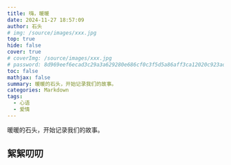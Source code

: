 ```yaml
---
title: 嗨，暖暖
date: 2024-11-27 18:57:09
author: 石头
# img: /source/images/xxx.jpg
top: true
hide: false
cover: true
# coverImg: /source/images/xxx.jpg
# password: 8d969eef6ecad3c29a3a629280e686cf0c3f5d5a86aff3ca12020c923adc6c92
toc: false
mathjax: false
summary: 暖暖的石头，开始记录我们的故事。
categories: Markdown
tags:
  - 心语
  - 爱情
---
```


暖暖的石头，开始记录我们的故事。

## 絮絮叨叨

